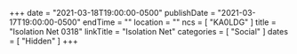 +++
date = "2021-03-18T19:00:00-0500"
publishDate = "2021-03-17T19:00:00-0500"
endTime = ""
location = ""
ncs = [ "KA0LDG" ]
title = "Isolation Net 0318"
linkTitle = "Isolation Net"
categories = [ "Social" ]
dates = [ "Hidden" ]
+++
